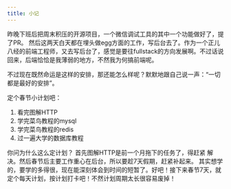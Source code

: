 ```yaml
---
title: 小记
---
```


昨晚下班后把周末积压的开源项目，一个微信调试工具的其中一个功能做好了，提了PR。 然后这两天白天都在埋头做egg方面的工作，写后台去了。作为一个正儿八经的前端工程师，又去写后台了，感觉是要往fullstack的方向发展啊。不过话说回来，后端恰恰是我薄弱的地方，不然我为何搞前端呢。

不过现在既然命运是这样的安排，那还能怎么样呢？默默地跟自己说一声：“一切都是最好的安排”。

定个春节小计划吧：

1. 看完图解HTTP
2. 学完菜鸟教程的mysql
3. 学完菜鸟教程的redis
4. 过一遍大学的数据库教程

你问为什么这么定计划？ 首先图解HTTP是前一个月拖下的任务了，得赶紧
解决。然后春节后主要工作重心在后台，所以要趁7天假期，赶紧补起来。
其实想学的，要学的多得很，现在能深刻体会到时间的短暂了。好吧！接下来春节7天，就定个每天计划，按计划打卡吧！不然计划周期太长很容易废掉！